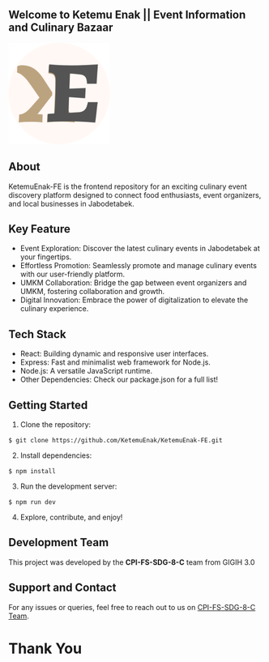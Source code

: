 ## Welcome to Ketemu Enak || Event Information and Culinary Bazaar

<img src="./src/components/assets/logo-rounded.png" alt="Logo" width="200"/>

## About

KetemuEnak-FE is the frontend repository for an exciting culinary event discovery platform designed to connect food enthusiasts, event organizers, and local businesses in Jabodetabek.

## Key Feature

- Event Exploration: Discover the latest culinary events in Jabodetabek at your fingertips.
- Effortless Promotion: Seamlessly promote and manage culinary events with our user-friendly platform.
- UMKM Collaboration: Bridge the gap between event organizers and UMKM, fostering collaboration and growth.
- Digital Innovation: Embrace the power of digitalization to elevate the culinary experience.

## Tech Stack

- React: Building dynamic and responsive user interfaces.
- Express: Fast and minimalist web framework for Node.js.
- Node.js: A versatile JavaScript runtime.
- Other Dependencies: Check our package.json for a full list!

## Getting Started

1. Clone the repository:

```
$ git clone https://github.com/KetemuEnak/KetemuEnak-FE.git
```

2. Install dependencies:

```
$ npm install
```

3. Run the development server:

```
$ npm run dev
```

4. Explore, contribute, and enjoy!

## Development Team

This project was developed by the **CPI-FS-SDG-8-C** team from GIGIH 3.0

## Support and Contact

For any issues or queries, feel free to reach out to us on [CPI-FS-SDG-8-C Team]().

# Thank You

